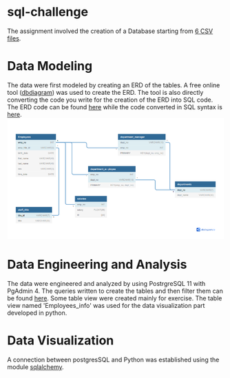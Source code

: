 # sql-challenge
The assignment involved the creation of a Database starting from [6 CSV files](./employeeSQL/data).
# Data Modeling
The data were first modeled by creating an ERD of the tables. A free online tool ([dbdiagram](https://dbdiagram.io/home)) was used to create the ERD. The tool is also directly converting the code you write for the creation of the ERD into SQL code. The ERD code can be found [here](./employeeSQL/ERD_raw.sql) while the code converted in SQL syntax is [here](./employeeSQL/ERD.sql).
![Employees_ERD](./employeeSQL/employees_ERD.png)
# Data Engineering and Analysis
The data were engineered and analyzed by using PostrgreSQL 11 with PgAdmin 4. The queries written to create the tables and then filter them can be found [here](./employeeSQL/queries.sql). Some table view were created mainly for exercise. The table view named 'Employees_info' was used for the data visualization part developed in python.
# Data Visualization
A connection between postgresSQL and Python was established using the module [sqlalchemy](https://docs.sqlalchemy.org/en/14/core/engines.html). 
